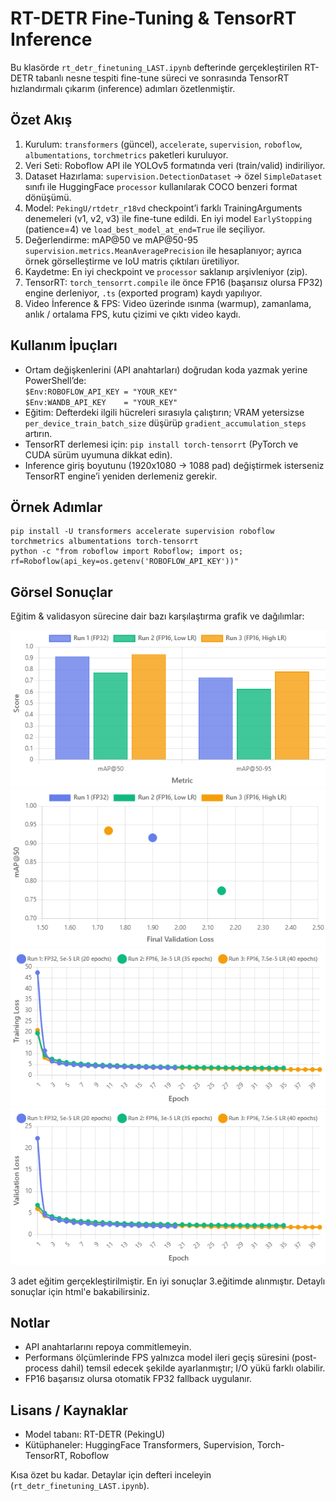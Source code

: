RT-DETR Fine-Tuning & TensorRT Inference
==================================================

Bu klasörde `rt_detr_finetuning_LAST.ipynb` defterinde gerçekleştirilen RT-DETR tabanlı nesne tespiti fine-tune süreci ve sonrasında TensorRT hızlandırmalı çıkarım (inference) adımları özetlenmiştir.

Özet Akış
---------
1. Kurulum: `transformers` (güncel), `accelerate`, `supervision`, `roboflow`, `albumentations`, `torchmetrics` paketleri kuruluyor.
2. Veri Seti: Roboflow API ile YOLOv5 formatında veri (train/valid) indiriliyor.
3. Dataset Hazırlama: `supervision.DetectionDataset` -> özel `SimpleDataset` sınıfı ile HuggingFace `processor` kullanılarak COCO benzeri format dönüşümü.
4. Model: `PekingU/rtdetr_r18vd` checkpoint’i farklı TrainingArguments denemeleri (v1, v2, v3) ile fine-tune edildi. En iyi model `EarlyStopping` (patience=4) ve `load_best_model_at_end=True` ile seçiliyor.
5. Değerlendirme: mAP@50 ve mAP@50-95 `supervision.metrics.MeanAveragePrecision` ile hesaplanıyor; ayrıca örnek görselleştirme ve IoU matris çıktıları üretiliyor.
6. Kaydetme: En iyi checkpoint ve `processor` saklanıp arşivleniyor (zip). 
7. TensorRT: `torch_tensorrt.compile` ile önce FP16 (başarısız olursa FP32) engine derleniyor, `.ts` (exported program) kaydı yapılıyor.
8. Video İnference & FPS: Video üzerinde ısınma (warmup), zamanlama, anlık / ortalama FPS, kutu çizimi ve çıktı video kaydı.

Kullanım İpuçları
-----------------
- Ortam değişkenlerini (API anahtarları) doğrudan koda yazmak yerine PowerShell’de:  
	`$Env:ROBOFLOW_API_KEY = "YOUR_KEY"`  
	`$Env:WANDB_API_KEY    = "YOUR_KEY"`
- Eğitim: Defterdeki ilgili hücreleri sırasıyla çalıştırın; VRAM yetersizse `per_device_train_batch_size` düşürüp `gradient_accumulation_steps` artırın.
- TensorRT derlemesi için: `pip install torch-tensorrt` (PyTorch ve CUDA sürüm uyumuna dikkat edin).
- Inference giriş boyutunu (1920x1080 -> 1088 pad) değiştirmek isterseniz TensorRT engine’i yeniden derlemeniz gerekir.

Örnek Adımlar
----------------------------
```
pip install -U transformers accelerate supervision roboflow torchmetrics albumentations torch-tensorrt
python -c "from roboflow import Roboflow; import os; rf=Roboflow(api_key=os.getenv('ROBOFLOW_API_KEY'))"
```

Görsel Sonuçlar
---------------
Eğitim & validasyon sürecine dair bazı karşılaştırma grafik ve dağılımlar:

![mAP Skor Karşılaştırması](photos/map_score_comparison.png)
![Performans vs Kayıp Scatter](photos/performance_vs_loss_scatter.png)
![Eğitim Kayıp Karşılaştırması](photos/training_loss_comparison.png)
![Doğrulama Kayıp Karşılaştırması](photos/validation_loss_comparison.png)

3 adet eğitim gerçekleştirilmiştir. En iyi sonuçlar 3.eğitimde alınmıştır. Detaylı sonuçlar için html'e bakabilirsiniz.

Notlar
------
- API anahtarlarını repoya commitlemeyin.
- Performans ölçümlerinde FPS yalnızca model ileri geçiş süresini (post-process dahil) temsil edecek şekilde ayarlanmıştır; I/O yükü farklı olabilir.
- FP16 başarısız olursa otomatik FP32 fallback uygulanır.

Lisans / Kaynaklar
------------------
- Model tabanı: RT-DETR (PekingU)
- Kütüphaneler: HuggingFace Transformers, Supervision, Torch-TensorRT, Roboflow

Kısa özet bu kadar. Detaylar için defteri inceleyin (`rt_detr_finetuning_LAST.ipynb`).
